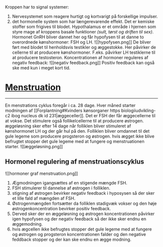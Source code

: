 Kroppen har to signal systemer:
1. Nervesystemet som reagere hurtigt og kortvarigt på forskellige impulser.
2. det hormonelle system som har længerevarende effekt.
Det er kemiske stoffer som frigives til blodet.
Hypothalamus er et område i hjernen som styre mage af kroppens basale funktioner *(sult, tørst og driften til sex)*. Hormonet GnRH bliver dannet her og får hypofysen til at danne to overordnede kønshormoner: FSH og LH.
![[hypofysen.png]]
De bliver ført med blodet til henholdsvis testikler og æggestokke. Her påvirker de cellerne til at producere kønshormoner. F.eks. påvirker LH testiklerne til at producere testosteron.
Koncentrationen af hormoner reguleres af negativ feedback:
![[negativ feedback.png]]
Positiv feedback kan også ske med kun i meget kort tid.
# [Menstruation](https://biologiiudvikling-c2.ibog.nucleus.dk/?id=232)
---
En menstrations cyklus foregår i ca. 28 dage. Hver måned starter modningen af [[Forplantning#Kvinders kønsorganer https biologiiudvikling-c2 ibog nucleus dk id 231|æggeceller]].  Det er FSH der får æggecellerne til at vokse. Det stimulere også follikelcellerne til at producere østrogen.
æggeløsning sker efter 14 dage når folliklen bliver stimuleret af kønshormonet LH og der går hul på den. Folliklen bliver omdannet til det gule legeme som producere progsteron og østrogen. hvis ægget ikke blive befrugtet stopper det gule legeme med at fungere og menstruationen starter.
![[æggeløsning.png]]
## Hormonel regulering af menstruationscyklus
![[hormoner graf menstruation.png]]
1. Ægmodningen igangsættes af en stigende mængde FSH.
2. FSH stimulerer til dannelse af østrogen i folliklen.
3. stigning af østrogen bevirker negativ feedback i hyposysen så der sker et lille fald af mængden af FSH.
4. Østrogenmængden fortsætter da folliklen stadigvæk vokser og den høje østrogenkoncentration bevirker positiv feedback.
5. Derved sker der en æggeløsning og østrogen koncentrationen påvirker igen hypofysen og der negativ feedback så der ikke sker endnu en æggemodning.
6. hvis ægcellen ikke befrugtes stopper det gule legeme med at fungere og østrogen og progsteron koncentrationen falder og den negative feddback stopper og der kan ske endnu en ægge modning.
